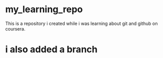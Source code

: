 # my_learning_repo
This is a repository i created while i was learning about git and github on coursera.

# i also added a branch

